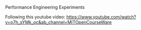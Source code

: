 Performance Engineering Experiments

Following this youtube video: https://www.youtube.com/watch?v=o7h_sYMk_oc&ab_channel=MITOpenCourseWare
